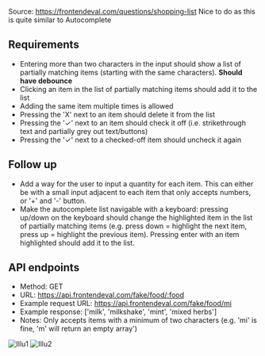 Source: https://frontendeval.com/questions/shopping-list
Nice to do as this is quite similar to Autocomplete

## Requirements

- Entering more than two characters in the input should show a list of partially matching items (starting with the same characters). **Should have debounce**
- Clicking an item in the list of partially matching items should add it to the list
- Adding the same item multiple times is allowed
- Pressing the 'X' next to an item should delete it from the list
- Pressing the '✓' next to an item should check it off (i.e. strikethrough text and partially grey out text/buttons)
- Pressing the '✓' next to a checked-off item should uncheck it again

## Follow up

- Add a way for the user to input a quantity for each item. This can either be with a small input adjacent to each item that only accepts numbers, or '+' and '-' button.
- Make the autocomplete list navigable with a keyboard: pressing up/down on the keyboard should change the highlighted item in the list of partially matching items (e.g. press down = highlight the next item, press up = highlight the previous item). Pressing enter with an item highlighted should add it to the list.

## API endpoints

- Method: GET
- URL: https://api.frontendeval.com/fake/food/:food
- Example request URL: https://api.frontendeval.com/fake/food/mi
- Example response: ['milk', 'milkshake', 'mint', 'mixed herbs']
- Notes: Only accepts items with a minimum of two characters (e.g. 'mi' is fine, 'm' will return an empty array')

![Illu1](https://frontendeval.com/images/shopping-list-1.png)
![Illu2](https://frontendeval.com/images/shopping-list-2.png)
